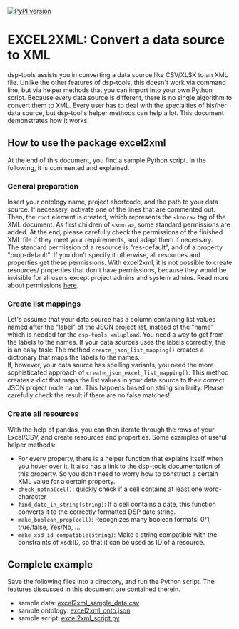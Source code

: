 [![PyPI version](https://badge.fury.io/py/dsp-tools.svg)](https://badge.fury.io/py/dsp-tools)

# EXCEL2XML: Convert a data source to XML
dsp-tools assists you in converting a data source like CSV/XLSX to an XML file. Unlike the other features of dsp-tools,
this doesn't work via command line, but via helper methods that you can import into your own Python script. Because
every data source is different, there is no single algorithm to convert them to XML. Every user has to deal with the 
specialties of his/her data source, but dsp-tool's helper methods can help a lot. This document demonstrates how it 
works. 

## How to use the package excel2xml
At the end of this document, you find a sample Python script. In the following, it is commented and explained. 

### General preparation
Insert your ontology name, project shortcode, and the path to your data source. If necessary, activate one of the lines
that are commented out.  
Then, the `root` element is created, which represents the `<knora>` tag of the XML document. As first children of 
`<knora>`, some standard permissions are added. At the end, please carefully check the permissions of the finished XML
file if they meet your requirements, and adapt them if necessary.  
The standard permission of a resource is "res-default", and of a property "prop-default". If you don't specify it 
otherwise, all resources and properties get these permissions. With excel2xml, it is not possible to create resources/
properties that don't have permissions, because they would be invisible for all users except project admins and system
admins. Read more about permissions [here](./dsp-tools-xmlupload.md#how-to-use-the-permissions-attribute-in-resourcesproperties).

### Create list mappings
Let's assume that your data source has a column containing list values named after the "label" of the JSON project list, 
instead of the "name" which is needed for the `dsp-tools xmlupload`. You need a way to get from the labels to the names.
If your data sources uses the labels correctly, this is an easy task: The method `create_json_list_mapping()` creates a
dictionary that maps the labels to the names.  
If, however, your data source has spelling variants, you need the more sophisticated approach of 
`create_json_excel_list_mapping()`: This method creates a dict that maps the list values in your data source to their 
correct JSON project node name. This happens based on string similarity. Please carefully check the result if there are
no false matches!

### Create all resources
With the help of pandas, you can then iterate through the rows of your Excel/CSV, and create resources and properties. 
Some examples of useful helper methods:

 - For every property, there is a helper function that explains itself when you hover over it. It also has a link to 
   the dsp-tools documentation of this property. So you don't need to worry how to construct a certain XML value for a 
   certain property. 
 - `check_notna(cell)`: quickly check if a cell contains at least one word-character
 - `find_date_in_string(string)`: If a cell contains a date, this function converts it to the correctly formatted DSP 
   date string.
 - `make_boolean_prop(cell)`: Recognizes many boolean formats: 0/1, true/false, Yes/No, ...
 - `make_xsd_id_compatible(string)`: Make a string compatible with the constraints of xsd:ID, so that it can be used as 
   ID of a resource.


## Complete example
Save the following files into a directory, and run the Python script. The features discussed in this document are
contained therein.

 - sample data: [excel2xml_sample_data.csv](assets/templates/excel2xml_sample_data.csv)
 - sample ontology: [excel2xml_onto.json](assets/templates/excel2xml_onto.json)
 - sample script: [excel2xml_script.py](assets/templates/excel2xml_script.py)
